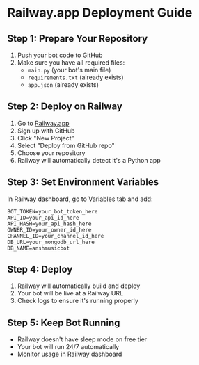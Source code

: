 # Railway.app Deployment Guide

## Step 1: Prepare Your Repository
1. Push your bot code to GitHub
2. Make sure you have all required files:
   - `main.py` (your bot's main file)
   - `requirements.txt` (already exists)
   - `app.json` (already exists)

## Step 2: Deploy on Railway
1. Go to [Railway.app](https://railway.app)
2. Sign up with GitHub
3. Click "New Project"
4. Select "Deploy from GitHub repo"
5. Choose your repository
6. Railway will automatically detect it's a Python app

## Step 3: Set Environment Variables
In Railway dashboard, go to Variables tab and add:
```
BOT_TOKEN=your_bot_token_here
API_ID=your_api_id_here
API_HASH=your_api_hash_here
OWNER_ID=your_owner_id_here
CHANNEL_ID=your_channel_id_here
DB_URL=your_mongodb_url_here
DB_NAME=anshmusicbot
```

## Step 4: Deploy
1. Railway will automatically build and deploy
2. Your bot will be live at a Railway URL
3. Check logs to ensure it's running properly

## Step 5: Keep Bot Running
- Railway doesn't have sleep mode on free tier
- Your bot will run 24/7 automatically
- Monitor usage in Railway dashboard
